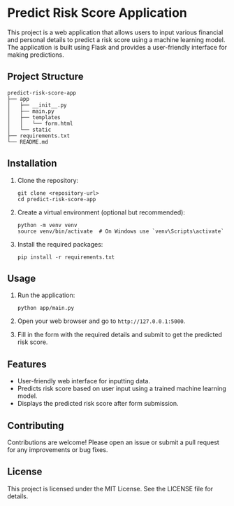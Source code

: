 # Predict Risk Score Application

This project is a web application that allows users to input various financial and personal details to predict a risk score using a machine learning model. The application is built using Flask and provides a user-friendly interface for making predictions.

## Project Structure

```
predict-risk-score-app
├── app
│   ├── __init__.py
│   ├── main.py
│   ├── templates
│   │   └── form.html
│   └── static
├── requirements.txt
└── README.md
```

## Installation

1. Clone the repository:
   ```
   git clone <repository-url>
   cd predict-risk-score-app
   ```

2. Create a virtual environment (optional but recommended):
   ```
   python -m venv venv
   source venv/bin/activate  # On Windows use `venv\Scripts\activate`
   ```

3. Install the required packages:
   ```
   pip install -r requirements.txt
   ```

## Usage

1. Run the application:
   ```
   python app/main.py
   ```

2. Open your web browser and go to `http://127.0.0.1:5000`.

3. Fill in the form with the required details and submit to get the predicted risk score.

## Features

- User-friendly web interface for inputting data.
- Predicts risk score based on user input using a trained machine learning model.
- Displays the predicted risk score after form submission.

## Contributing

Contributions are welcome! Please open an issue or submit a pull request for any improvements or bug fixes.

## License

This project is licensed under the MIT License. See the LICENSE file for details.